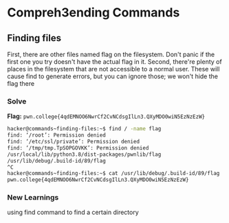 # Compreh3ending Commands

## Finding files
First, there are other files named flag on the filesystem. Don't panic if the first one you try doesn't have the actual flag in it. Second, there're plenty of places in the filesystem that are not accessible to a normal user. These will cause find to generate errors, but you can ignore those; we won't hide the flag there

### Solve
**Flag:** `pwn.college{4qdEMNOO6NwrCf2CvNCdsgIlLn3.QXyMDO0wiN5EzNzEzW}`


```bash
hacker@commands~finding-files:~$ find / -name flag
find: ‘/root’: Permission denied
find: ‘/etc/ssl/private’: Permission denied
find: ‘/tmp/tmp.TpSOPGOVKK’: Permission denied
/usr/local/lib/python3.8/dist-packages/pwnlib/flag
/usr/lib/debug/.build-id/89/flag
^C
hacker@commands~finding-files:~$ cat /usr/lib/debug/.build-id/89/flag
pwn.college{4qdEMNOO6NwrCf2CvNCdsgIlLn3.QXyMDO0wiN5EzNzEzW}
```

### New Learnings
using find command to find a certain directory
